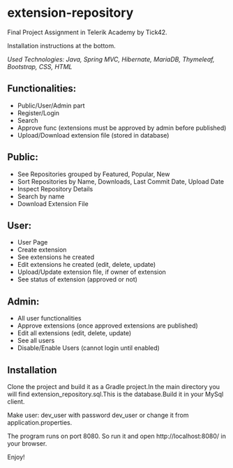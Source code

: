 # extension-repository

Final Project Assignment in Telerik Academy by Tick42.

Installation instructions at the bottom.

*Used Technologies: Java, Spring MVC, Hibernate, MariaDB, Thymeleaf, Bootstrap, CSS, HTML*

## Functionalities:

- Public/User/Admin part
- Register/Login 
- Search
- Approve func (extensions must be approved by admin before published)
- Upload/Download extension file (stored in database)

## Public:

- See Repositories grouped by Featured, Popular, New
- Sort Repositories by Name, Downloads, Last Commit Date, Upload Date
- Inspect Repository Details
- Search by name
- Download Extension File

## User:

- User Page
- Create extension
- See extensions he created
- Edit extensions he created (edit, delete, update)
- Upload/Update extension file, if owner of extension
- See status of extension (approved or not)

## Admin:

- All user functionalities
- Approve extensions (once approved extensions are published)
- Edit all extensions (edit, delete, update)
- See all users
- Disable/Enable Users (cannot login until enabled)


## Installation

Clone the project and build it as a Gradle project.In the main directory you will find extension_repository.sql.This is the database.Build it in your MySql client.

Make user: dev_user with password dev_user  or change it from application.properties.

The program runs on port 8080.  So run it and open http://localhost:8080/ in your browser. 

Enjoy!
